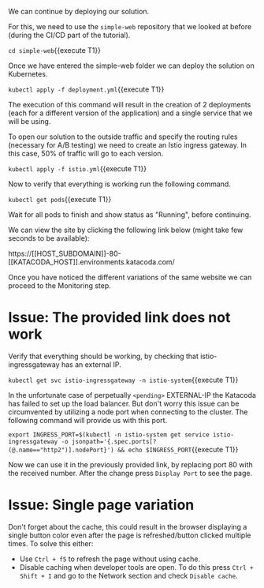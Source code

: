 We can continue by deploying our solution.

For this, we need to use the `simple-web` repository that we looked at before (during the CI/CD part of the tutorial).

`cd simple-web`{{execute T1}}

Once we have entered the simple-web folder we can deploy the solution on Kubernetes.

`kubectl apply -f deployment.yml`{{execute T1}}

The execution of this command will result in the creation of 2 deployments (each for a different version of the application) and a single service that we will be using.

To open our solution to the outside traffic and specify the routing rules (necessary for A/B testing) we need to create an Istio ingress gateway.
In this case, 50% of traffic will go to each version.

`kubectl apply -f istio.yml`{{execute T1}}

Now to verify that everything is working run the following command.

`kubectl get pods`{{execute T1}}

Wait for all pods to finish and show status as "Running", before continuing.

We can view the site by clicking the following link below (might take few seconds to be available):

https://[[HOST_SUBDOMAIN]]-80-[[KATACODA_HOST]].environments.katacoda.com/

Once you have noticed the different variations of the same website we can proceed to the Monitoring step.

# Issue: The provided link does not work
Verify that everything should be working, by checking that istio-ingressgateway has an external IP.

`kubectl get svc istio-ingressgateway -n istio-system`{{execute T1}}

In the unfortunate case of perpetually `<pending>` EXTERNAL-IP the Katacoda has failed to set up the load balancer.
But don't worry this issue can be circumvented by utilizing a node port when connecting to the cluster.
The following command will provide us with this port.

`export INGRESS_PORT=$(kubectl -n istio-system get service istio-ingressgateway -o jsonpath='{.spec.ports[?(@.name=="http2")].nodePort}') && echo $INGRESS_PORT`{{execute T1}}

Now we can use it in the previously provided link, by replacing port 80 with the received number.
After the change press `Display Port` to see the page.

# Issue: Single page variation
Don't forget about the cache, this could result in the browser displaying a single button color even after the page is refreshed/button clicked multiple times.
To solve this either:
- Use `Ctrl + f5` to refresh the page without using cache.
- Disable caching when developer tools are open. To do this press `Ctrl + Shift + I` and go to the Network section and check `Disable cache`.